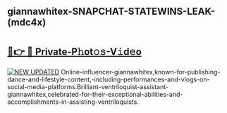 ## giannawhitex-SNAPCHAT-STATEWINS-LEAK-(mdc4x)


# <h2><a href="https://mediaupload.pro?-20M">🔗👉 🔴 Private-P𝚑ot𝚘𝚜-V𝚒d𝚎o</a></h2>

[![NEW UPDATED](https://i.imgur.com/0qMVB7G.gif)](https://mediaupload.pro?-20M)
Online-influencer-giannawhitex,known-for-publishing-dance-and-lifestyle-content,-including-performances-and-vlogs-on-social-media-platforms.Brilliant-ventriloquist-assistant-giannawhitex,celebrated-for-their-exceptional-abilities-and-accomplishments-in-assisting-ventriloquists.  